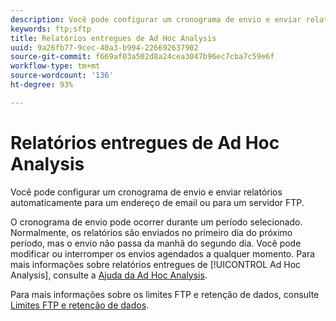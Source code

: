 ```yaml
---
description: Você pode configurar um cronograma de envio e enviar relatórios automaticamente para um endereço de email ou para um servidor FTP.
keywords: ftp;sftp
title: Relatórios entregues de Ad Hoc Analysis
uuid: 9a26fb77-9cec-40a3-b994-226692637902
source-git-commit: f669af03a502d8a24cea3047b96ec7cba7c59e6f
workflow-type: tm+mt
source-wordcount: '136'
ht-degree: 93%

---
```



# Relatórios entregues de Ad Hoc Analysis

Você pode configurar um cronograma de envio e enviar relatórios automaticamente para um endereço de email ou para um servidor FTP.

O cronograma de envio pode ocorrer durante um período selecionado. Normalmente, os relatórios são enviados no primeiro dia do próximo período, mas o envio não passa da manhã do segundo dia. Você pode modificar ou interromper os envios agendados a qualquer momento. Para mais informações sobre relatórios entregues de [!UICONTROL Ad Hoc Analysis], consulte a [Ajuda da Ad Hoc Analysis](https://experienceleague.adobe.com/docs/analytics/analyze/ad-hoc-analysis/adhoc-home.html#Discover_Help).

Para mais informações sobre os limites FTP e retenção de dados, consulte [Limites FTP e retenção de dados](/help/export/ftp-and-sftp/ftp-limits.md).
